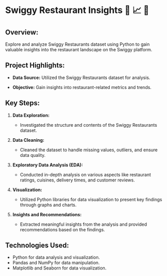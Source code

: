 # Swiggy Restaurant Insights 🍰 📈 🥤

## Overview:
Explore and analyze Swiggy Restaurants dataset using Python to gain valuable insights into the restaurant landscape on the Swiggy platform.

## Project Highlights:

- **Data Source:**
  Utilized the Swiggy Restaurants dataset for analysis.

- **Objective:**
  Gain insights into restaurant-related metrics and trends.

## Key Steps:

1. **Data Exploration:**
   - Investigated the structure and contents of the Swiggy Restaurants dataset.

2. **Data Cleaning:**
   - Cleaned the dataset to handle missing values, outliers, and ensure data quality.

3. **Exploratory Data Analysis (EDA):**
   - Conducted in-depth analysis on various aspects like restaurant ratings, cuisines, delivery times, and customer reviews.

4. **Visualization:**
   - Utilized Python libraries for data visualization to present key findings through graphs and charts.

5. **Insights and Recommendations:**
   - Extracted meaningful insights from the analysis and provided recommendations based on the findings.

## Technologies Used:
- Python for data analysis and visualization.
- Pandas and NumPy for data manipulation.
- Matplotlib and Seaborn for data visualization.
